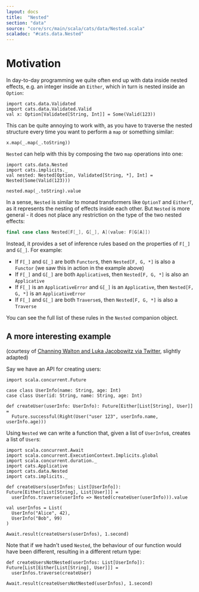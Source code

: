 ```yaml
---
layout: docs
title:  "Nested"
section: "data"
source: "core/src/main/scala/cats/data/Nested.scala"
scaladoc: "#cats.data.Nested"
---
```


# Motivation

In day-to-day programming we quite often end up with data inside nested
effects, e.g. an integer inside an `Either`, which in turn is nested inside
an `Option`:

```tut:silent
import cats.data.Validated
import cats.data.Validated.Valid
val x: Option[Validated[String, Int]] = Some(Valid(123))
```

This can be quite annoying to work with, as you have to traverse the nested
structure every time you want to perform a `map` or something similar:

```tut:book
x.map(_.map(_.toString))
```

`Nested` can help with this by composing the two `map` operations into one:

```tut:silent
import cats.data.Nested
import cats.implicits._
val nested: Nested[Option, Validated[String, *], Int] = Nested(Some(Valid(123)))
```

```tut:book
nested.map(_.toString).value
```

In a sense, `Nested` is similar to monad transformers like `OptionT` and
`EitherT`, as it represents the nesting of effects inside each other. But
`Nested` is more general - it does not place any restriction on the type of the
two nested effects:

```scala
final case class Nested[F[_], G[_], A](value: F[G[A]])
```

Instead, it provides a set of inference rules based on the properties of `F[_]`
and `G[_]`. For example:

* If `F[_]` and `G[_]` are both `Functor`s, then `Nested[F, G, *]` is also a
    `Functor` (we saw this in action in the example above)
* If `F[_]` and `G[_]` are both `Applicative`s, then `Nested[F, G, *]` is also an
    `Applicative`
* If `F[_]` is an `ApplicativeError` and `G[_]` is an `Applicative`, then
    `Nested[F, G, *]` is an `ApplicativeError`
* If `F[_]` and `G[_]` are both `Traverse`s, then `Nested[F, G, *]` is also a
    `Traverse`

You can see the full list of these rules in the `Nested` companion object.

## A more interesting example

(courtesy of [Channing Walton and Luka Jacobowitz via
Twitter](https://twitter.com/LukaJacobowitz/status/1017355319473786880),
slightly adapted)

Say we have an API for creating users:

```tut:silent
import scala.concurrent.Future

case class UserInfo(name: String, age: Int)
case class User(id: String, name: String, age: Int)

def createUser(userInfo: UserInfo): Future[Either[List[String], User]] =
  Future.successful(Right(User("user 123", userInfo.name, userInfo.age)))
```

Using `Nested` we can write a function that, given a list of `UserInfo`s,
creates a list of `User`s:

```tut:silent
import scala.concurrent.Await
import scala.concurrent.ExecutionContext.Implicits.global
import scala.concurrent.duration._
import cats.Applicative
import cats.data.Nested
import cats.implicits._

def createUsers(userInfos: List[UserInfo]): Future[Either[List[String], List[User]]] =
  userInfos.traverse(userInfo => Nested(createUser(userInfo))).value

val userInfos = List(
  UserInfo("Alice", 42),
  UserInfo("Bob", 99)
)
```

```tut:book
Await.result(createUsers(userInfos), 1.second)
```

Note that if we hadn't used `Nested`, the behaviour of our function would have
been different, resulting in a different return type:

```tut:silent
def createUsersNotNested(userInfos: List[UserInfo]): Future[List[Either[List[String], User]]] =
  userInfos.traverse(createUser)
```

```tut:book
Await.result(createUsersNotNested(userInfos), 1.second)
```
